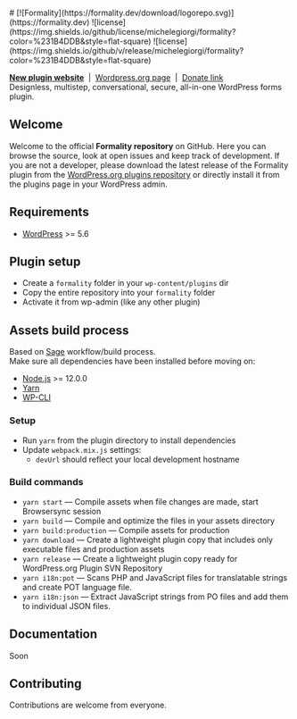<br>
# [![Formality](https://formality.dev/download/logorepo.svg)](https://formality.dev) ![license](https://img.shields.io/github/license/michelegiorgi/formality?color=%231B4DDB&style=flat-square) ![license](https://img.shields.io/github/v/release/michelegiorgi/formality?color=%231B4DDB&style=flat-square)

**[New plugin website](https://formality.dev)** &nbsp;|&nbsp; [Wordpress.org page](https://wordpress.org/plugins/formality) &nbsp;|&nbsp; [Donate link](https://www.paypal.me/michelegiorgi/)  
Designless, multistep, conversational, secure, all-in-one WordPress forms plugin.  

## Welcome

Welcome to the official **Formality repository** on GitHub. Here you can browse the source, look at open issues and keep track of development.
If you are not a developer, please download the latest release of the Formality plugin from the [WordPress.org plugins repository](https://wordpress.org/plugins/formality) or directly install it from the plugins page in your WordPress admin.

## Requirements

* [WordPress](https://wordpress.org/) >= 5.6

## Plugin setup

* Create a `formality` folder in your `wp-content/plugins` dir
* Copy the entire repository into your `formality` folder
* Activate it from wp-admin (like any other plugin)

## Assets build process

Based on [Sage](https://roots.io/sage/) workflow/build process.  
Make sure all dependencies have been installed before moving on:

* [Node.js](http://nodejs.org/) >= 12.0.0
* [Yarn](https://yarnpkg.com/en/docs/install)
* [WP-CLI](https://wp-cli.org)

### Setup

* Run `yarn` from the plugin directory to install dependencies
* Update `webpack.mix.js` settings:
  * `devUrl` should reflect your local development hostname

### Build commands

* `yarn start` — Compile assets when file changes are made, start Browsersync session
* `yarn build` — Compile and optimize the files in your assets directory
* `yarn build:production` — Compile assets for production
* `yarn download` — Create a lightweight plugin copy that includes only executable files and production assets
* `yarn release` — Create a lightweight plugin copy ready for WordPress.org Plugin SVN Repository
* `yarn i18n:pot` — Scans PHP and JavaScript files for translatable strings and create POT language file.
* `yarn i18n:json` — Extract JavaScript strings from PO files and add them to individual JSON files.

## Documentation

Soon

## Contributing

Contributions are welcome from everyone.
